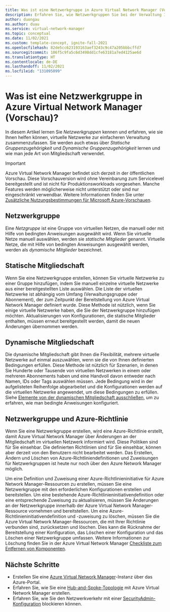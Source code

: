 ```yaml
---
title: Was ist eine Netzwerkgruppe in Azure Virtual Network Manager (Vorschau)?
description: Erfahren Sie, wie Netzwerkgruppen Sie bei der Verwaltung Ihrer virtuellen Netzwerke unterstützen können.
author: duongau
ms.author: duau
ms.service: virtual-network-manager
ms.topic: conceptual
ms.date: 11/02/2021
ms.custom: template-concept, ignite-fall-2021
ms.openlocfilehash: 82de5cc623193163aef3243c9c47a205bbbcffd7
ms.sourcegitcommit: 106f5c9fa5c6d3498dd1cfe63181a7ed4125ae6d
ms.translationtype: HT
ms.contentlocale: de-DE
ms.lasthandoff: 11/02/2021
ms.locfileid: "131095099"
---
```

# <a name="what-is-a-network-group-in-azure-virtual-network-manager-preview"></a>Was ist eine Netzwerkgruppe in Azure Virtual Network Manager (Vorschau)?

In diesem Artikel lernen Sie *Netzwerkgruppen* kennen und erfahren, wie sie Ihnen helfen können, virtuelle Netzwerke zur einfacheren Verwaltung zusammenzufassen. Sie werden auch etwas über *Statische Gruppenzugehörigkeit* und *Dynamische Gruppenzugehörigkeit* lernen und wie man jede Art von Mitgliedschaft verwendet.

> [!IMPORTANT]
> Azure Virtual Network Manager befindet sich derzeit in der öffentlichen Vorschau.
> Diese Vorschauversion wird ohne Vereinbarung zum Servicelevel bereitgestellt und ist nicht für Produktionsworkloads vorgesehen. Manche Features werden möglicherweise nicht unterstützt oder sind nur eingeschränkt verwendbar.
> Weitere Informationen finden Sie unter [Zusätzliche Nutzungsbestimmungen für Microsoft Azure-Vorschauen](https://azure.microsoft.com/support/legal/preview-supplemental-terms/).

## <a name="network-group"></a>Netzwerkgruppe

Eine *Netzgruppe* ist eine Gruppe von virtuellen Netzen, die manuell oder mit Hilfe von bedingten Anweisungen ausgewählt wird. Wenn Sie virtuelle Netze manuell auswählen, werden sie *statische Mitglieder* genannt. Virtuelle Netze, die mit Hilfe von bedingten Anweisungen ausgewählt werden, werden als *dynamische Mitglieder* bezeichnet. 

## <a name="static-membership"></a>Statische Mitgliedschaft

Wenn Sie eine Netzwerkgruppe erstellen, können Sie virtuelle Netzwerke zu einer Gruppe hinzufügen, indem Sie manuell einzelne virtuelle Netzwerke aus einer bereitgestellten Liste auswählen. Die Liste der virtuellen Netzwerke ist abhängig vom Umfang (Verwaltungsgruppe oder Abonnement), der zum Zeitpunkt der Bereitstellung von Azure Virtual Network Manager definiert wurde. Diese Methode ist nützlich, wenn Sie einige virtuelle Netzwerke haben, die Sie der Netzwerkgruppe hinzufügen möchten. Aktualisierungen von Konfigurationen, die statische Mitglieder enthalten, müssen erneut bereitgestellt werden, damit die neuen Änderungen übernommen werden.

## <a name="dynamic-membership"></a>Dynamische Mitgliedschaft

Die dynamische Mitgliedschaft gibt Ihnen die Flexibilität, mehrere virtuelle Netzwerke auf einmal auszuwählen, wenn sie die von Ihnen definierten Bedingungen erfüllen. Diese Methode ist nützlich für Szenarien, in denen Sie Hunderte oder Tausende von virtuellen Netzwerken in einem oder mehreren Abonnements haben und eine Handvoll davon entweder nach Namen, IDs oder Tags auswählen müssen. Jede Bedingung wird in der aufgelisteten Reihenfolge abgearbeitet und die Konfigurationen werden auf die virtuellen Netzwerke angewendet, um diese Bedingungen zu erfüllen. Siehe [Elemente von der dynamischen Mitgliedschaft ausschließen](how-to-exclude-elements.md), um zu erfahren, wie man bedingte Anweisungen konfiguriert.

## <a name="network-group-and-azure-policy"></a>Netzwerkgruppe und Azure-Richtlinie

Wenn Sie eine Netzwerkgruppe erstellen, wird eine Azure-Richtlinie erstellt, damit Azure Virtual Network Manager über Änderungen an der Mitgliedschaft im virtuellen Netzwerk informiert wird. Diese Politiken sind für Sie einsehbar. Die definierten Richtlinien sind für Sie einsehbar, können aber derzeit von den Benutzern nicht bearbeitet werden. Das Erstellen, Ändern und Löschen von Azure-Richtliniendefinitionen und Zuweisungen für Netzwerkgruppen ist heute nur noch über den Azure Network Manager möglich. 

Um eine Definition und Zuweisung einer Azure-Richtlinieninitiative für Azure Network Manager-Ressourcen zu erstellen, müssen Sie eine Netzwerkgruppe mit den erforderlichen Konfigurationen erstellen und bereitstellen. Um eine bestehende Azure-Richtlinieninitiativendefinition oder eine entsprechende Zuweisung zu aktualisieren, müssen Sie Änderungen an der Netzwerkgruppe innerhalb der Azure Virtual Network Manager-Ressource vornehmen und bereitstellen. Um eine Azure-Richtlinieninitiativendefinition und -zuweisung zu löschen, müssen Sie die Azure Virtual Network Manager-Ressourcen, die mit Ihrer Richtlinie verbunden sind, zurücksetzen und löschen. Dies kann die Rücknahme der Bereitstellung einer Konfiguration, das Löschen einer Konfiguration und das Löschen einer Netzwerkgruppe umfassen. Weitere Informationen zur Löschung finden Sie in der Azure Virtual Network Manager [Checkliste zum Entfernen von Komponenten](concept-remove-components-checklist.md).  

## <a name="next-steps"></a>Nächste Schritte

- Erstellen Sie eine [Azure Virtual Network Manager](create-virtual-network-manager-portal.md)-Instanz über das Azure-Portal.
- Erfahren Sie, wie Sie eine [Hub-and-Spoke-Topologie](how-to-create-hub-and-spoke.md) mit Azure Virtual Network Manager erstellen.
- Erfahren Sie, wie Sie den Netzwerkverkehr mit einer [SecurityAdmin-Konfiguration](how-to-block-network-traffic-portal.md) blockieren können.
